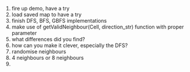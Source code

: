 1. fire up demo, have a try
2. load saved map to have a try
3. finish DFS, BFS, GBFS implementations
4. make use of getValidNeighbour(Cell, direction_str) function with proper parameter
5. what differences did you find?
6. how can you make it clever, especially the DFS?
7. randomise neighbours
8. 4 neighbours or 8 neighbours
9. 